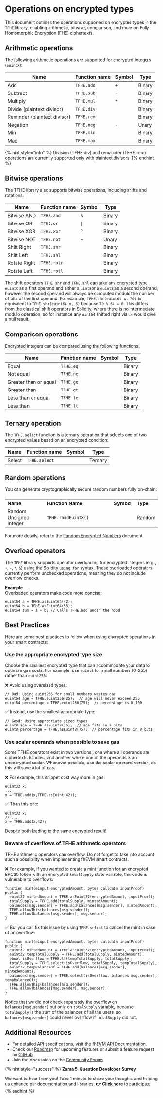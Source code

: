 # Operations on encrypted types

This document outlines the operations supported on encrypted types in the `TFHE` library, enabling arithmetic, bitwise, comparison, and more on Fully Homomorphic Encryption (FHE) ciphertexts.

## Arithmetic operations

The following arithmetic operations are supported for encrypted integers (`euintX`):

| Name                         | Function name | Symbol | Type   |
| ---------------------------- | ------------- | ------ | ------ |
| Add                          | `TFHE.add`    | `+`    | Binary |
| Subtract                     | `TFHE.sub`    | `-`    | Binary |
| Multiply                     | `TFHE.mul`    | `*`    | Binary |
| Divide (plaintext divisor)   | `TFHE.div`    |        | Binary |
| Reminder (plaintext divisor) | `TFHE.rem`    |        | Binary |
| Negation                     | `TFHE.neg`    | `-`    | Unary  |
| Min                          | `TFHE.min`    |        | Binary |
| Max                          | `TFHE.max`    |        | Binary |

{% hint style="info" %}
Division (TFHE.div) and remainder (TFHE.rem) operations are currently supported only with plaintext divisors.
{% endhint %}

## Bitwise operations

The TFHE library also supports bitwise operations, including shifts and rotations:

| Name         | Function name | Symbol | Type   |
| ------------ | ------------- | ------ | ------ |
| Bitwise AND  | `TFHE.and`    | `&`    | Binary |
| Bitwise OR   | `TFHE.or`     | `\|`   | Binary |
| Bitwise XOR  | `TFHE.xor`    | `^`    | Binary |
| Bitwise NOT  | `TFHE.not`    | `~`    | Unary  |
| Shift Right  | `TFHE.shr`    |        | Binary |
| Shift Left   | `TFHE.shl`    |        | Binary |
| Rotate Right | `TFHE.rotr`   |        | Binary |
| Rotate Left  | `TFHE.rotl`   |        | Binary |

The shift operators `TFHE.shr` and `TFHE.shl` can take any encrypted type `euintX` as a first operand and either a `uint8`or a `euint8` as a second operand, however the second operand will always be computed modulo the number of bits of the first operand. For example, `TFHE.shr(euint64 x, 70)` is equivalent to `TFHE.shr(euint64 x, 6)` because `70 % 64 = 6`. This differs from the classical shift operators in Solidity, where there is no intermediate modulo operation, so for instance any `uint64` shifted right via `>>` would give a null result.

## Comparison operations

Encrypted integers can be compared using the following functions:

| Name                  | Function name | Symbol | Type   |
| --------------------- | ------------- | ------ | ------ |
| Equal                 | `TFHE.eq`     |        | Binary |
| Not equal             | `TFHE.ne`     |        | Binary |
| Greater than or equal | `TFHE.ge`     |        | Binary |
| Greater than          | `TFHE.gt`     |        | Binary |
| Less than or equal    | `TFHE.le`     |        | Binary |
| Less than             | `TFHE.lt`     |        | Binary |

## Ternary operation

The `TFHE.select` function is a ternary operation that selects one of two encrypted values based on an encrypted condition:

| Name   | Function name | Symbol | Type    |
| ------ | ------------- | ------ | ------- |
| Select | `TFHE.select` |        | Ternary |

## Random operations

You can generate cryptographically secure random numbers fully on-chain:

<table data-header-hidden><thead><tr><th></th><th width="206"></th><th></th><th></th></tr></thead><tbody><tr><td><strong>Name</strong></td><td><strong>Function Name</strong></td><td><strong>Symbol</strong></td><td><strong>Type</strong></td></tr><tr><td>Random Unsigned Integer</td><td><code>TFHE.randEuintX()</code></td><td></td><td>Random</td></tr></tbody></table>

For more details, refer to the [Random Encrypted Numbers](random.md) document.

## Overload operators

The `TFHE` library supports operator overloading for encrypted integers (e.g., `+`, `-`, `*`, `&`) using the Solidity [`using for`](https://docs.soliditylang.org/en/v0.8.22/contracts.html#using-for) syntax. These overloaded operators currently perform unchecked operations, meaning they do not include overflow checks.

**Example**\
Overloaded operators make code more concise:

```solidity
euint64 a = TFHE.asEuint64(42);
euint64 b = TFHE.asEuint64(58);
euint64 sum = a + b; // Calls TFHE.add under the hood
```

## Best Practices

Here are some best practices to follow when using encrypted operations in your smart contracts:

### Use the appropriate encrypted type size

Choose the smallest encrypted type that can accommodate your data to optimize gas costs. For example, use `euint8` for small numbers (0-255) rather than `euint256`.

❌ Avoid using oversized types:

```solidity
// Bad: Using euint256 for small numbers wastes gas
euint64 age = TFHE.euint256(25);  // age will never exceed 255
euint64 percentage = TFHE.euint256(75);  // percentage is 0-100
```

✅ Instead, use the smallest appropriate type:

```solidity
// Good: Using appropriate sized types
euint8 age = TFHE.asEuint8(25);  // age fits in 8 bits
euint8 percentage = TFHE.asEuint8(75);  // percentage fits in 8 bits
```

### Use scalar operands when possible to save gas

Some TFHE operators exist in two versions : one where all operands are ciphertexts handles, and another where one of the operands is an unencrypted scalar. Whenever possible, use the scalar operand version, as this will save a lot of gas.

❌ For example, this snippet cost way more in gas:

```solidity
euint32 x;
...
x = TFHE.add(x,TFHE.asEuint(42));
```

✅ Than this one:

```solidity
euint32 x;
// ...
x = TFHE.add(x,42);
```

Despite both leading to the same encrypted result!

### Beware of overflows of TFHE arithmetic operators

TFHE arithmetic operators can overflow. Do not forget to take into account such a possibility when implementing fhEVM smart contracts.

❌ For example, if you wanted to create a mint function for an encrypted ERC20 token with an encrypted `totalSupply` state variable, this code is vulnerable to overflows:

```solidity
function mint(einput encryptedAmount, bytes calldata inputProof) public {
  euint32 mintedAmount = TFHE.asEuint32(encryptedAmount, inputProof);
  totalSupply = TFHE.add(totalSupply, mintedAmount);
  balances[msg.sender] = TFHE.add(balances[msg.sender], mintedAmount);
  TFHE.allowThis(balances[msg.sender]);
  TFHE.allow(balances[msg.sender], msg.sender);
}
```

✅ But you can fix this issue by using `TFHE.select` to cancel the mint in case of an overflow:

```solidity
function mint(einput encryptedAmount, bytes calldata inputProof) public {
  euint32 mintedAmount = TFHE.asEuint32(encryptedAmount, inputProof);
  euint32 tempTotalSupply = TFHE.add(totalSupply, mintedAmount);
  ebool isOverflow = TFHE.lt(tempTotalSupply, totalSupply);
  totalSupply = TFHE.select(isOverflow, totalSupply, tempTotalSupply);
  euint32 tempBalanceOf = TFHE.add(balances[msg.sender], mintedAmount);
  balances[msg.sender] = TFHE.select(isOverflow, balances[msg.sender], tempBalanceOf);
  TFHE.allowThis(balances[msg.sender]);
  TFHE.allow(balances[msg.sender], msg.sender);
}
```

Notice that we did not check separately the overflow on `balances[msg.sender]` but only on `totalSupply` variable, because `totalSupply` is the sum of the balances of all the users, so `balances[msg.sender]` could never overflow if `totalSupply` did not.

## Additional Resources

- For detailed API specifications, visit the [fhEVM API Documentation](../references/functions.md).
- Check our [Roadmap](../developer/roadmap.md) for upcoming features or submit a feature request on [GitHub](https://github.com/zama-ai/fhevm-solidity/issues/new?template=feature-request.md).
- Join the discussion on the [Community Forum](https://community.zama.ai/c/fhevm/15).

{% hint style="success" %}
**Zama 5-Question Developer Survey**

We want to hear from you! Take 1 minute to share your thoughts and helping us enhance our documentation and libraries. **👉** [**Click here**](https://www.zama.ai/developer-survey) to participate.
{% endhint %}
